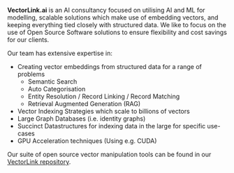 **VectorLink.ai** is an AI consultancy focused on utilising AI and ML for modelling, scalable solutions which make use of embedding vectors, and keeping everything tied closely with structured data. We like to focus on the use of Open Source Software solutions to ensure flexibility and cost savings for our clients.

Our team has extensive expertise in: 

* Creating vector embeddings from structured data for a range of problems
  * Semantic Search
  * Auto Categorisation
  * Entity Resolution / Record Linking / Record Matching
  * Retrieval Augmented Generation (RAG)
* Vector Indexing Strategies which scale to billions of vectors
* Large Graph Databases (i.e. identity graphs)
* Succinct Datastructures for indexing data in the large for specific use-cases
* GPU Acceleration techniques (Using e.g. CUDA)

Our suite of open source vector manipulation tools can be found in our [VectorLink repository](https://github.com/vectorlink-ai/vectorlink/).
